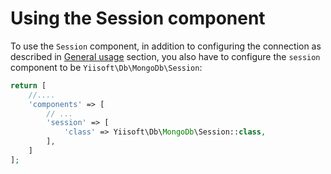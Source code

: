 # Using the Session component

To use the `Session` component, in addition to configuring the connection as described in [General usage](../../../README.md#general-usage) section,
you also have to configure the `session` component to be `Yiisoft\Db\MongoDb\Session`:

```php
return [
    //....
    'components' => [
        // ...
        'session' => [
            'class' => Yiisoft\Db\MongoDb\Session::class,
        ],
    ]
];
```
